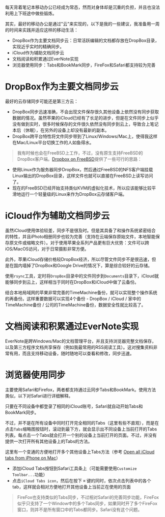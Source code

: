 每天背着笔记本移动办公已经成为常态，然而对身体却是沉重的负担，并且也没法利用上下班途中做些锻炼。

其实，最好的移动办公是通过"云"来实现的，以下是我的一些建议，我准备用一周的时间来实践并适应这样的移动生活：

* DropBox作为主要文档同步云：日常活跃编辑的文档都存放在DropBox目录，实现近乎实时的精确同步。
* iCloud作为辅助文档同步云
* 文档阅读和积累通过EverNote实现
* 浏览器使用同步：Tabs和BookMark同步，FireFox和Safari都支持较为完善

# DropBox作为主要文档同步云

最好的云存储同步可能还是第三方云：

* DropBox同步迅速准确，不会出现文件保存很久其他设备上依然没有同步获取数据的情况。虽然苹果的iCloud已经有了长足的进步，但是在文件同步上似乎没有做到实时，很多时候保存的文件很久依然没有同步到云上，导致合上笔记本后（休眠），在另外的设备上却没有最新的副本。
* DropBox跨平台特性将文件同步带到了Linux/Windows/Mac上，使得我这样在Mac/Linux平台切换工作的人如鱼得水。

> 我有时候也会在FreeBSD上工作，不过，没有原生支持FreeBSD的DropBox客户端。[Dropbox on FreeBSD](https://icesquare.com/wordpress/dropbox-with-freebsd/)提供了一些可行的思路：
  * 使用Linux作为服务器同步DropBox，然后通过FreeBSD的NFS客户端挂载Linux输出的DropBox目录，这样文件也就可以直接在FreeBSD上读写访问了。
  * 现在的FreeBSD已经开始支持类似KVM的虚拟化技术，所以应该能够比较平滑地运行一个轻量级的Linux来作为DropBox云存储客户端。

# iCloud作为辅助文档同步云

虽然iCloud使用体验较差，同步不是很及时。但是其具备了和操作系统紧密结合的特性，并且iPhoto相册同步也较为完善（支持在云端保存原始文件，本地智能保存原文件或缩略文件）。对于使用苹果全系列产品更有巨大优势：文件可以跨iOS/MacOS访问，对于日常摄影非常方便。

此外，苹果iCloud存储价格较DropBox经济，所以尽管文件同步不是很迅速，但是在国内墙掉了DropBox和Google Drive的情况下，算是综合较好的云存储。

使用`rsync`工具，定时将`DropBox`目录中的文件同步到`Documents`目录下，iCloud就能够同步到云上，这样相当于同时在DropBox和iCloud中做了云备份。

结合本地局域网的苹果非常完善的TimeMachine备份，就可以实现整个操作系统的再备份。这样重要数据可以实现4个备份 - DropBox / iCloud / 家中的TimeMachine备份 / 公司的TimeMachine备份，数据安全性就比较高了。

# 文档阅读和积累通过EverNote实现

EverNote是跨Windows/Mac的文档管理平台，并且支持浏览器完整文档保存，以及第三方程序文档共享保存（例如我最常用的RSS阅读工具）。这对搜集资料非常有用，而且支持移动设备，随时随地可以查看和修改，同步迅速。

# 浏览器使用同步

主要使用Safari和Firefox，两者都支持通过云同步Tabs和BookMark。使用方法类似，以下对Safari进行详细解释。

只要在不同设备中都登录了相同的iCloud账号，Safari就自动开始Tabs和BookMark同步。

不过，并不是在所有设备中同时打开完全相同的Tabs（这里有些不直观），而是在点击`Tabs`缩略图按钮时，滚动到最下方，就会显示出不同设备上当前打开的Tabs列表。每点击一个Tabs就会打开一个别的设备上当前打开的页面。不过，并没有提供一次打开所有其他设备上的Tabs的方法。

这里有一个变通的方便地打开多个其他设备上Tabs方法（参考 [Open all iCloud tabs from iPhone on Mac](http://apple.stackexchange.com/questions/266288/open-all-icloud-tabs-from-iphone-on-mac)）

* 添加iCloud Tabs按钮到Safari工具条上（可能需要使用`Customize Toolbar...`功能）
* 点击`iCloud Tabs icon`，然后在按下 `⌘` 键的同时，依次点击列表中的各个tab，这样就会相对方便地打开其他设备上当前正在使用的页面

> FireFox也支持类似的Tabs同步，不过相对Safari的完善同步功能，FireFox似乎只支持了一个Window中的多个Tabs同步，如果同时开了多个FireFox窗口，则并不是所有窗口中的Tabs都同步。Safari没有这个问题。